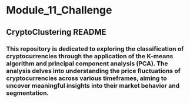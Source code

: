 # Module_11_Challenge
## CryptoClustering README
### This repository is dedicated to exploring the classification of cryptocurrencies through the application of the K-means algorithm and principal component analysis (PCA). The analysis delves into understanding the price fluctuations of cryptocurrencies across various timeframes, aiming to uncover meaningful insights into their market behavior and segmentation.
